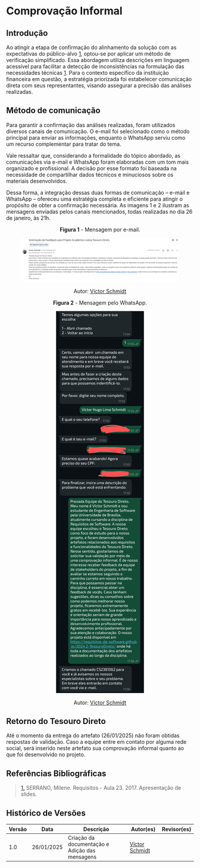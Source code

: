 
# Comprovação Informal

## Introdução

Ao atingir a etapa de confirmação do alinhamento da solução com as expectativas do público-alvo <a id="REF1" href="#anchor_1">1</a>, optou-se por aplicar um método de verificação simplificado. Essa abordagem utiliza descrições em linguagem acessível para facilitar a detecção de inconsistências na formulação das necessidades técnicas <a id="REF1" href="#anchor_1">1</a>. Para o contexto específico da instituição financeira em questão, a estratégia priorizada foi estabelecer comunicação direta com seus representantes, visando assegurar a precisão das análises realizadas.

## Método de comunicação

Para garantir a confirmação das análises realizadas, foram utilizados diversos canais de comunicação. O e-mail foi selecionado como o método principal para enviar as informações, enquanto o WhatsApp serviu como um recurso complementar para tratar do tema.

Vale ressaltar que, considerando a formalidade do tópico abordado, as comunicações via e-mail e WhatsApp foram elaboradas com um tom mais organizado e profissional. A decisão por esse formato foi baseada na necessidade de compartilhar dados técnicos e minuciosos sobre os materiais desenvolvidos.

Dessa forma, a integração dessas duas formas de comunicação – e-mail e WhatsApp – ofereceu uma estratégia completa e eficiente para atingir o propósito de obter a confirmação necessária. As imagens 1 e 2 ilustram as mensagens enviadas pelos canais mencionados, todas realizadas no dia 26 de janeiro, às 21h.

<center>

**Figura 1** - Mensagem por e-mail.

<font><figure markdown>![Mensagem por e-mail.](../assets/comprovacao-informal/emails.png)

Autor: [Víctor Schmidt](https://github.com/moonshinerd)

**Figura 2** - Mensagem pelo WhatsApp.

<font><figure markdown>![Mensagem pelo WhatsApp.](../assets/comprovacao-informal/whatsapp.png)

Autor: [Víctor Schmidt](https://github.com/moonshinerd)

</center>

## Retorno do Tesouro Direto
Até o momento da entrega do artefato (26/01/2025) não foram obtidas respostas de validação. Caso a equipe entre em contato por alguma rede social, será inserido neste artefato sua comprovação informal quanto ao que foi desenvolvido no projeto.

## Referências Bibliográficas

> <a id="anchor_1" href="#REF1">1.</a> SERRANO, Milene. Requisitos - Aula 23. 2017. Apresentação de slides.

## Histórico de Versões

| Versão | Data | Descrição | Autor(es) | Revisor(es) |
| --- | --- | --- | --- | --- |
| 1.0 | 26/01/2025 | Criação da documentação e Adição das mensagens | [Víctor Schmidt](https://github.com/moonshinerd) |  |
